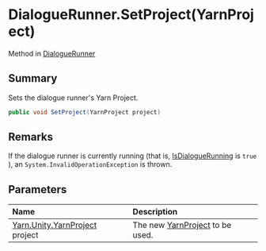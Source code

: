 # DialogueRunner.SetProject(YarnProject)

Method in [DialogueRunner](/docs/api/csharp/yarn.unity.dialoguerunner.md)

## Summary


Sets the dialogue runner's Yarn Project.


```csharp
public void SetProject(YarnProject project)
```

## Remarks


If the dialogue runner is currently running (that is,  <a href="yarn.unity.dialoguerunner.isdialoguerunning.md">IsDialogueRunning</a>  is  <code>true</code> ), an  <code>System.InvalidOperationException</code>  is thrown.


## Parameters

|Name|Description|
|:---|:---|
|[Yarn.Unity.YarnProject](/docs/api/csharp/yarn.unity.yarnproject.md) project|The new  <a href="yarn.unity.dialoguerunner.yarnproject.md">YarnProject</a>  to be used.|

